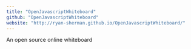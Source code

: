 ```yaml
---
title: "OpenJavascriptWhiteboard"
github: "OpenJavascriptWhiteboard"
website: "http://ryan-sherman.github.io/OpenJavascriptWhiteboard/"
---
```


An open source online whiteboard
